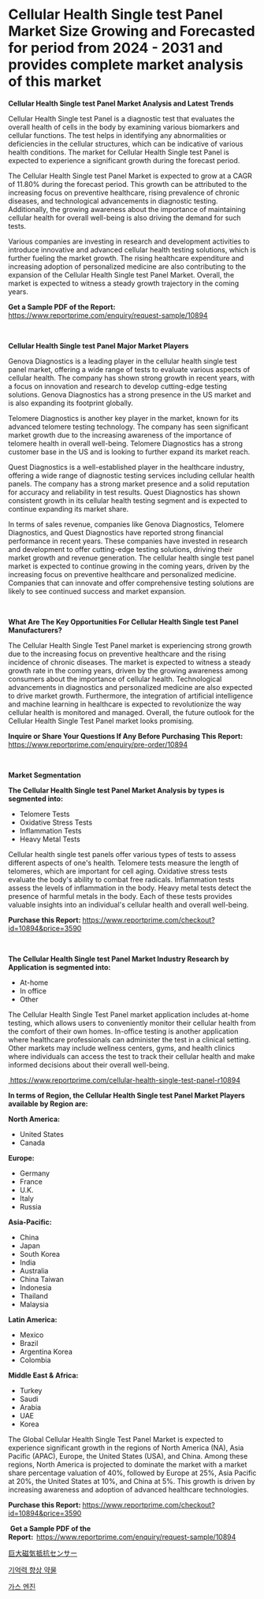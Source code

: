 <p><h1>Cellular Health Single test Panel Market Size Growing and Forecasted for period from 2024 - 2031 and provides complete market analysis of this market</h1></p><p><strong>Cellular Health Single test Panel Market Analysis and Latest Trends</strong></p>
<p><p>Cellular Health Single test Panel is a diagnostic test that evaluates the overall health of cells in the body by examining various biomarkers and cellular functions. The test helps in identifying any abnormalities or deficiencies in the cellular structures, which can be indicative of various health conditions. The market for Cellular Health Single test Panel is expected to experience a significant growth during the forecast period.</p><p>The Cellular Health Single test Panel Market is expected to grow at a CAGR of 11.80% during the forecast period. This growth can be attributed to the increasing focus on preventive healthcare, rising prevalence of chronic diseases, and technological advancements in diagnostic testing. Additionally, the growing awareness about the importance of maintaining cellular health for overall well-being is also driving the demand for such tests.</p><p>Various companies are investing in research and development activities to introduce innovative and advanced cellular health testing solutions, which is further fueling the market growth. The rising healthcare expenditure and increasing adoption of personalized medicine are also contributing to the expansion of the Cellular Health Single test Panel Market. Overall, the market is expected to witness a steady growth trajectory in the coming years.</p></p>
<p><strong>Get a Sample PDF of the Report:&nbsp;</strong> <a href="https://www.reportprime.com/enquiry/request-sample/10894">https://www.reportprime.com/enquiry/request-sample/10894</a></p>
<p>&nbsp;</p>
<p><strong>Cellular Health Single test Panel Major Market Players</strong></p>
<p><p>Genova Diagnostics is a leading player in the cellular health single test panel market, offering a wide range of tests to evaluate various aspects of cellular health. The company has shown strong growth in recent years, with a focus on innovation and research to develop cutting-edge testing solutions. Genova Diagnostics has a strong presence in the US market and is also expanding its footprint globally.</p><p>Telomere Diagnostics is another key player in the market, known for its advanced telomere testing technology. The company has seen significant market growth due to the increasing awareness of the importance of telomere health in overall well-being. Telomere Diagnostics has a strong customer base in the US and is looking to further expand its market reach.</p><p>Quest Diagnostics is a well-established player in the healthcare industry, offering a wide range of diagnostic testing services including cellular health panels. The company has a strong market presence and a solid reputation for accuracy and reliability in test results. Quest Diagnostics has shown consistent growth in its cellular health testing segment and is expected to continue expanding its market share.</p><p>In terms of sales revenue, companies like Genova Diagnostics, Telomere Diagnostics, and Quest Diagnostics have reported strong financial performance in recent years. These companies have invested in research and development to offer cutting-edge testing solutions, driving their market growth and revenue generation. The cellular health single test panel market is expected to continue growing in the coming years, driven by the increasing focus on preventive healthcare and personalized medicine. Companies that can innovate and offer comprehensive testing solutions are likely to see continued success and market expansion.</p></p>
<p>&nbsp;</p>
<p><strong>What Are The Key Opportunities For Cellular Health Single test Panel Manufacturers?</strong></p>
<p><p>The Cellular Health Single Test Panel market is experiencing strong growth due to the increasing focus on preventive healthcare and the rising incidence of chronic diseases. The market is expected to witness a steady growth rate in the coming years, driven by the growing awareness among consumers about the importance of cellular health. Technological advancements in diagnostics and personalized medicine are also expected to drive market growth. Furthermore, the integration of artificial intelligence and machine learning in healthcare is expected to revolutionize the way cellular health is monitored and managed. Overall, the future outlook for the Cellular Health Single Test Panel market looks promising.</p></p>
<p><strong>Inquire or Share Your Questions If Any Before Purchasing This Report:</strong> <a href="https://www.reportprime.com/enquiry/pre-order/10894">https://www.reportprime.com/enquiry/pre-order/10894</a></p>
<p>&nbsp;</p>
<p><strong>Market Segmentation</strong></p>
<p><strong>The Cellular Health Single test Panel Market Analysis by types is segmented into:</strong></p>
<p><ul><li>Telomere Tests</li><li>Oxidative Stress Tests</li><li>Inflammation Tests</li><li>Heavy Metal Tests</li></ul></p>
<p><p>Cellular health single test panels offer various types of tests to assess different aspects of one's health. Telomere tests measure the length of telomeres, which are important for cell aging. Oxidative stress tests evaluate the body's ability to combat free radicals. Inflammation tests assess the levels of inflammation in the body. Heavy metal tests detect the presence of harmful metals in the body. Each of these tests provides valuable insights into an individual's cellular health and overall well-being.</p></p>
<p><strong>Purchase this Report:&nbsp;</strong><a href="https://www.reportprime.com/checkout?id=10894&price=3590">https://www.reportprime.com/checkout?id=10894&price=3590</a></p>
<p>&nbsp;</p>
<p><strong>The Cellular Health Single test Panel Market Industry Research by Application is segmented into:</strong></p>
<p><ul><li>At-home</li><li>In office</li><li>Other</li></ul></p>
<p><p>The Cellular Health Single Test Panel market application includes at-home testing, which allows users to conveniently monitor their cellular health from the comfort of their own homes. In-office testing is another application where healthcare professionals can administer the test in a clinical setting. Other markets may include wellness centers, gyms, and health clinics where individuals can access the test to track their cellular health and make informed decisions about their overall well-being.</p></p>
<p><a href="https://www.reportprime.com/cellular-health-single-test-panel-r10894">&nbsp;https://www.reportprime.com/cellular-health-single-test-panel-r10894</a></p>
<p><strong>In terms of Region, the Cellular Health Single test Panel Market Players available by Region are:</strong></p>
<p>
    <p> <strong> North America: </strong>
        <ul>
            <li>United States</li>
            <li>Canada</li>
        </ul>
        </p> 
    <p> <strong> Europe: </strong>
        <ul>
            <li>Germany</li>
            <li>France</li>
            <li>U.K.</li>
            <li>Italy</li>
            <li>Russia</li>
        </ul>
        </p> 
    <p> <strong> Asia-Pacific: </strong>
        <ul>
            <li>China</li>
            <li>Japan</li>
            <li>South Korea</li>
            <li>India</li>
            <li>Australia</li>
            <li>China Taiwan</li>
            <li>Indonesia</li>
            <li>Thailand</li>
            <li>Malaysia</li>
        </ul>
        </p> 
    <p> <strong> Latin America: </strong>
        <ul>
            <li>Mexico</li>
            <li>Brazil</li>
            <li>Argentina Korea</li>
            <li>Colombia</li>
        </ul>
        </p> 
    <p> <strong> Middle East & Africa: </strong>
        <ul>
            <li>Turkey</li>
            <li>Saudi</li>
            <li>Arabia</li>
            <li>UAE</li>
            <li>Korea</li>
        </ul>
    </p>
    </p>
<p><p>The Global Cellular Health Single Test Panel Market is expected to experience significant growth in the regions of North America (NA), Asia Pacific (APAC), Europe, the United States (USA), and China. Among these regions, North America is projected to dominate the market with a market share percentage valuation of 40%, followed by Europe at 25%, Asia Pacific at 20%, the United States at 10%, and China at 5%. This growth is driven by increasing awareness and adoption of advanced healthcare technologies.</p></p>
<p><strong>Purchase this Report: </strong><a href="https://www.reportprime.com/checkout?id=10894&price=3590">https://www.reportprime.com/checkout?id=10894&price=3590</a></p>
<p>&nbsp;<strong>Get a Sample PDF of the Report:&nbsp;&nbsp;</strong><a href="https://www.reportprime.com/enquiry/request-sample/10894">https://www.reportprime.com/enquiry/request-sample/10894</a></p>
<p><strong></strong></p>
<p><p><a href="https://medium.com/@alfaro.etbn_52903/%E5%B7%A8%E5%A4%A7%E7%A3%81%E6%B0%97%E6%8A%B5%E6%8A%97%E3%82%BB%E3%83%B3%E3%82%B5%E3%83%BC%E5%B8%82%E5%A0%B4%E8%A6%8F%E6%A8%A1-%E5%B8%82%E5%A0%B4%E5%B1%95%E6%9C%9B%E3%81%A8%E5%B8%82%E5%A0%B4%E4%BA%88%E6%B8%AC-2024%E5%B9%B4-2031%E5%B9%B4-759d1b912496">巨大磁気抵抗センサー</a></p><p><a href="https://medium.com/@estelwisozk1/%EA%B8%B0%EC%96%B5%EB%A0%A5-%EA%B0%95%ED%99%94-%EC%95%BD%EB%AC%BC-%EC%8B%9C%EC%9E%A5-%EA%B7%9C%EB%AA%A8-%EB%B0%8F-%EC%8B%9C%EC%9E%A5-%EB%8F%99%ED%96%A5-%EC%82%B0%EC%97%85-%EC%A0%84%EB%B0%98%EC%A0%81%EC%9D%B8-%EA%B0%9C%EC%9A%94-2024%EB%85%84%EB%B6%80%ED%84%B0-2031%EB%85%84%EA%B9%8C%EC%A7%80-f866174015da">기억력 향상 약물</a></p><p><a href="https://medium.com/@jenniferstanley2022/%EA%B0%80%EC%8A%A4-%EC%97%94%EC%A7%84-%EC%8B%9C%EC%9E%A5%EC%9D%80-%EC%8B%9C%EC%9E%A5-%EC%A0%90%EC%9C%A0%EC%9C%A8-%EA%B7%9C%EB%AA%A8-%EB%B0%8F-2031%EB%85%84%EA%B9%8C%EC%A7%80-%EC%98%88%EC%83%81%EB%90%9C-%EC%98%88%EC%B8%A1%EC%97%90-%EC%B4%88%EC%A0%90%EC%9D%84-%EB%A7%9E%EC%B6%94%EA%B3%A0-%EC%9E%88%EC%8A%B5%EB%8B%88%EB%8B%A4-f3382656a0cd">가스 엔진</a></p></p>